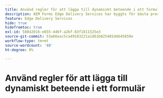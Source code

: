 ```yaml
---
title: Använd regler för att lägga till dynamiskt beteende i ett formulär
description: AEM Forms Edge Delivery Services har byggts för bästa prestanda och ger er möjlighet att förutse framtiden för smidig datainsamling och användarengagemang. Använd regler för att lägga till dynamiskt beteende i ett formulär
feature: Edge Delivery Services
hide: true
hidefromtoc: true
exl-id: 58042016-e655-446f-a2bf-83f1811525e3
source-git-commit: 53a66eac5ca49183221a1d61b825401d4645859e
workflow-type: tm+mt
source-wordcount: '48'
ht-degree: 0%

---
```


# Använd regler för att lägga till dynamiskt beteende i ett formulär
